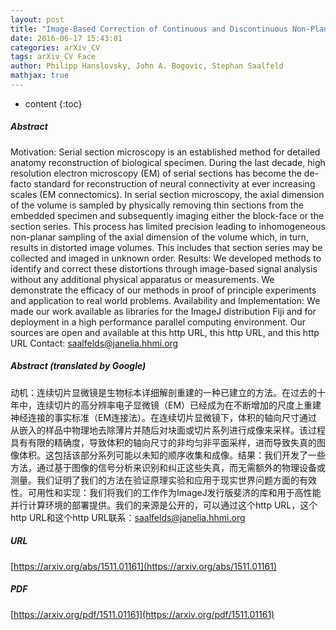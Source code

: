 ```yaml
---
layout: post
title: "Image-Based Correction of Continuous and Discontinuous Non-Planar Axial Distortion in Serial Section Microscopy"
date: 2016-06-17 15:43:01
categories: arXiv_CV
tags: arXiv_CV Face
author: Philipp Hanslovsky, John A. Bogovic, Stephan Saalfeld
mathjax: true
---
```


* content
{:toc}

##### Abstract
Motivation: Serial section microscopy is an established method for detailed anatomy reconstruction of biological specimen. During the last decade, high resolution electron microscopy (EM) of serial sections has become the de-facto standard for reconstruction of neural connectivity at ever increasing scales (EM connectomics). In serial section microscopy, the axial dimension of the volume is sampled by physically removing thin sections from the embedded specimen and subsequently imaging either the block-face or the section series. This process has limited precision leading to inhomogeneous non-planar sampling of the axial dimension of the volume which, in turn, results in distorted image volumes. This includes that section series may be collected and imaged in unknown order. Results: We developed methods to identify and correct these distortions through image-based signal analysis without any additional physical apparatus or measurements. We demonstrate the efficacy of our methods in proof of principle experiments and application to real world problems. Availability and Implementation: We made our work available as libraries for the ImageJ distribution Fiji and for deployment in a high performance parallel computing environment. Our sources are open and available at this http URL, this http URL, and this http URL Contact: saalfelds@janelia.hhmi.org

##### Abstract (translated by Google)
动机：连续切片显微镜是生物标本详细解剖重建的一种已建立的方法。在过去的十年中，连续切片的高分辨率电子显微镜（EM）已经成为在不断增加的尺度上重建神经连接的事实标准（EM连接法）。在连续切片显微镜下，体积的轴向尺寸通过从嵌入的样品中物理地去除薄片并随后对块面或切片系列进行成像来采样。该过程具有有限的精确度，导致体积的轴向尺寸的非均匀非平面采样，进而导致失真的图像体积。这包括该部分系列可能以未知的顺序收集和成像。结果：我们开发了一些方法，通过基于图像的信号分析来识别和纠正这些失真，而无需额外的物理设备或测量。我们证明了我们的方法在验证原理实验和应用于现实世界问题方面的有效性。可用性和实现：我们将我们的工作作为ImageJ发行版斐济的库和用于高性能并行计算环境的部署提供。我们的来源是公开的，可以通过这个http URL，这个http URL和这个http URL联系：saalfelds@janelia.hhmi.org

##### URL
[https://arxiv.org/abs/1511.01161](https://arxiv.org/abs/1511.01161)

##### PDF
[https://arxiv.org/pdf/1511.01161](https://arxiv.org/pdf/1511.01161)


